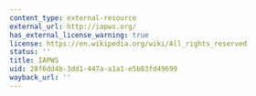 ```yaml
---
content_type: external-resource
external_url: http://iapws.org/
has_external_license_warning: true
license: https://en.wikipedia.org/wiki/All_rights_reserved
status: ''
title: IAPWS
uid: 28f6dd4b-3dd1-447a-a1a1-e5b83fd49699
wayback_url: ''
---
```

